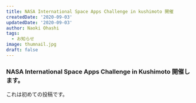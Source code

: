 ```yaml
---
title: NASA International Space Apps Challenge in kushimoto 開催
createdDate: '2020-09-03'
updatedDate: '2020-09-03'
author: Naoki Ohashi
tags:
  - お知らせ
image: thumnail.jpg
draft: false
---
```

### NASA International Space Apps Challenge in Kushimoto 開催します。
これは初めての投稿です。
